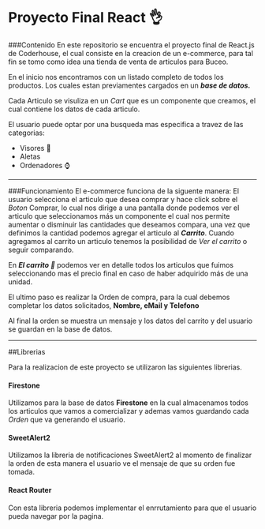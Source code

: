#  Proyecto Final React 👌

###Contenido
En este repositorio se encuentra el proyecto final de React.js de Coderhouse, el cual consiste en la creacion de un e-commerce, para tal fin se tomo como idea una tienda de venta de articulos para Buceo.

En el inicio nos encontramos con un listado completo de todos los productos. Los cuales estan previamentes cargados en un ***base de datos.***

Cada Articulo se visuliza en un *Cart* que es un componente que creamos, el cual contiene los datos de cada articulo. 

El usuario puede optar por una busqueda mas especifica a travez de las categorias:

+ Visores 🤿
+ Aletas 
+ Ordenadores ⌚️

---
###Funcionamiento
El e-commerce funciona de la siguente manera:
El usuario selecciona el articulo que desea comprar y hace click sobre el *Boton* Comprar, lo cual nos dirige a una pantalla donde podemos ver el articulo que seleccionamos más un componente el cual nos permite aumentar o disminuir las cantidades que deseamos compara, una vez que definimos la cantidad podemos agregar el articulo al ***Carrito***.
Cuando agregamos al carrito un articulo tenemos la posibilidad de *Ver el carrito* o seguir comparando.

En ***El carrito 🛒*** podemos ver en detalle todos los articulos que fuimos seleccionando mas el precio final en caso de haber adquirido más de una unidad.

El ultimo paso es realizar la Orden de compra, para la cual debemos completar los datos solicitados, **Nombre, eMail y Telefono**

Al final la orden se muestra un mensaje y los datos del carrito y del usuario se guardan en la base de datos.

---
##Librerias 

Para la realizacion de este proyecto se utilizaron las siguientes librerias.

  ####  Firestone 
Utilizamos para la base de datos **Firestone** en la cual almacenamos todos los articulos que vamos a comercializar y ademas vamos guardando cada *Orden* que va generando el usuario.

#### SweetAlert2
Utilizamos la libreria de notificaciones SweetAlert2 al momento de finalizar la orden de esta manera el usuario ve el mensaje de que su orden fue tomada.


#### React Router
Con esta libreria podemos implementar el enrrutamiento para que el usuario pueda navegar por la pagina.



